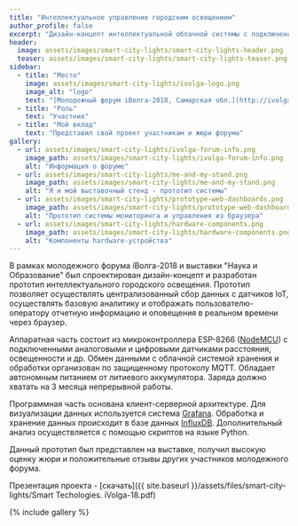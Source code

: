 ```yaml
---
title: "Интеллектуальное управление городским освещением"
author_profile: false
excerpt: "Дизайн-концепт интеллектуальной облачной системы с подключением датчиков и контроллеров IoT для мониторинга и управления городского освещения с целью энергосбережения и предотвращения аварийных ситуаций."
header:
  image: assets/images/smart-city-lights/smart-city-lights-header.png
  teaser: assets/images/smart-city-lights/smart-city-lights-teaser.png
sidebar:
  - title: "Место"
    image: assets/images/smart-city-lights/ivolga-logo.png
    image_alt: "logo"
    text: "[Молодежный форум iВолга-2018, Самарская обл.](http://ivolgaforum.ru/)"
  - title: "Роль"
    text: "Участник"
  - title: "Мой вклад"
    text: "Представил свой проект участникам и жюри форума"
gallery:
  - url: assets/images/smart-city-lights/ivolga-forum-info.png
    image_path: assets/images/smart-city-lights/ivolga-forum-info.png
    alt: "Информация о форуме"
  - url: assets/images/smart-city-lights/me-and-my-stand.png
    image_path: assets/images/smart-city-lights/me-and-my-stand.png
    alt: "Я и мой выставочный стенд - прототип системы"
  - url: assets/images/smart-city-lights/prototype-web-dashboards.png
    image_path: assets/images/smart-city-lights/prototype-web-dashboards.png
    alt: "Прототип системы мониторинга и управления из браузера"
  - url: assets/images/smart-city-lights/hardware-components.png
    image_path: assets/images/smart-city-lights/hardware-components.png
    alt: "Компоненты hardware-устройства"
---
```


В рамках молодежного форума iВолга-2018 и выставки "Наука и Образование" был спроектирован дизайн-концепт и разработан прототип интеллектуального городского освещения. Прототип позволяет осуществлять централизованный сбор данных с датчиков IoT, осуществлять базовую аналитику и отображать пользователю-оператору отчетную информацию и оповещения в реальном времени через браузер.

Аппаратная часть состоит из микроконтроллера ESP-8266 ([NodeMCU](http://www.nodemcu.com/index_en.html)) с подключенными аналоговыми и цифровыми датчиками расстояния, освещенности и др. Обмен данными с облачной системой хранения и обработки организован по защищенному протоколу MQTT. Обладает автономным питанием от литиевого аккумулятора. Заряда должно хватать на 3 месяца непрерывной работы.

Программная часть основана клиент-серверной архитектуре. Для визуализации данных используется система [Grafana](http://grafana.com). Обработка и хранение данных происходит в базе данных  [InfluxDB](http://influxdata.com). Дополнительный анализ осуществляется с помощью скриптов на языке Python.

Данный прототип был представлен на выставке, получил высокую оценку жюри и положительные отзывы других участников молодежного форума.

Презентация проекта - [скачать]({{ site.baseurl }}/assets/files/smart-city-lights/Smart Techologies. iVolga-18.pdf)

{% include gallery %}
